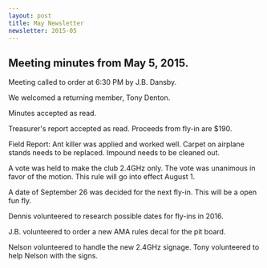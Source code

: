 ```yaml
---
layout: post
title: May Newsletter
newsletter: 2015-05
---
```

## Meeting minutes from May 5, 2015.

Meeting called to order at 6:30 PM by J.B. Dansby.

We welcomed a returning member, Tony Denton.

Minutes accepted as read.

Treasurer's report accepted as read. Proceeds from fly-in are $190.

Field Report: Ant killer was applied and worked well. Carpet on airplane stands
needs to be replaced. Impound needs to be cleaned out.

A vote was held to make the club 2.4GHz only. The vote was unanimous in favor of
the motion. This rule will go into effect August 1.

A date of September 26 was decided for the next fly-in. This will be a open fun
fly.

Dennis volunteered to research possible dates for fly-ins in 2016.

J.B. volunteered to order a new AMA rules decal for the pit board.

Nelson volunteered to handle the new 2.4GHz signage. Tony volunteered to help
Nelson with the signs.
